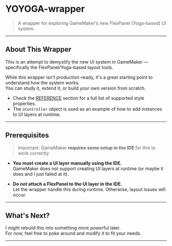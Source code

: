 # YOYOGA-wrapper

> A wrapper for exploring GameMaker’s new FlexPanel (Yoga-based) UI system.

---

## About This Wrapper

This is an attempt to demystify the new UI system in GameMaker — specifically the FlexPanel/Yoga-based layout tools.

While this wrapper isn't production-ready, it's a great starting point to understand how the system works.  
You can study it, extend it, or build your own version from scratch.

- Check the [REFERENCE](https://github.com/zelenqk/YOYOGA-wrapper/blob/main/notes/REFFERENCE/REFFERENCE.txt) section for a full list of supported style properties.
- The `oController` object is used as an example of how to add instances to UI layers at runtime.

---

## Prerequisites

> Important: GameMaker **requires some setup in the IDE** for this to work correctly.

- **You must create a UI layer manually using the IDE.**  
	GameMaker does not support creating UI layers at runtime (or maybe it does and I just failed at it).

- **Do _not_ attach a FlexPanel to the UI layer in the IDE.**  
	Let the wrapper handle this during runtime. Otherwise, layout issues will occur.

---

## What's Next?

I might rebuild this into something more powerful later.  
For now, feel free to poke around and modify it to fit your needs.

---
